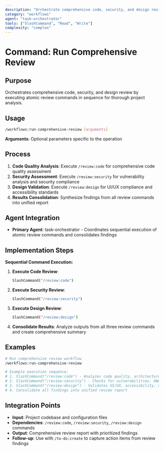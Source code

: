 ```yaml
---
description: "Orchestrate comprehensive code, security, and design review using atomic slash commands"
category: "workflows"
agent: "task-orchestrator"
tools: ["SlashCommand", "Read", "Write"]
complexity: "complex"
---
```


# Command: Run Comprehensive Review

## Purpose

Orchestrates comprehensive code, security, and design review by executing atomic review commands in sequence for thorough project analysis.

## Usage

```bash
/workflows:run-comprehensive-review [arguments]
```

**Arguments**: Optional parameters specific to the operation

## Process

1. **Code Quality Analysis**: Execute `/review:code` for comprehensive code quality assessment
2. **Security Assessment**: Execute `/review:security` for vulnerability analysis and security compliance
3. **Design Validation**: Execute `/review:design` for UI/UX compliance and accessibility standards
4. **Results Consolidation**: Synthesize findings from all review commands into unified report

## Agent Integration

- **Primary Agent**: task-orchestrator - Coordinates sequential execution of atomic review commands and consolidates findings

## Implementation Steps

**Sequential Command Execution:**

1. **Execute Code Review**:

   ```bash
   SlashCommand("/review:code")
   ```

2. **Execute Security Review**:

   ```bash
   SlashCommand("/review:security")
   ```

3. **Execute Design Review**:

   ```bash
   SlashCommand("/review:design")
   ```

4. **Consolidate Results**: Analyze outputs from all three review commands and create comprehensive summary

## Examples

```bash
# Run comprehensive review workflow
/workflows:run-comprehensive-review

# Example execution sequence:
# 1. SlashCommand("/review:code") - Analyzes code quality, architecture, patterns
# 2. SlashCommand("/review:security") - Checks for vulnerabilities, OWASP compliance
# 3. SlashCommand("/review:design") - Validates UI/UX, accessibility, design system
# 4. Consolidate all findings into unified review report
```

## Integration Points

- **Input**: Project codebase and configuration files
- **Dependencies**: `/review:code`, `/review:security`, `/review:design` commands
- **Output**: Comprehensive review report with prioritized findings
- **Follow-up**: Use with `/to-do:create` to capture action items from review findings
